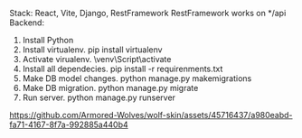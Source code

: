 Stack: React, Vite, Django, RestFramework
RestFramework works on */api
Backend: 
1. Install Python
2. Install virtualenv. pip install virtualenv
3. Activate virualenv. \venv\Script\activate
4. Install all dependecies. pip install -r requirenments.txt
5. Make DB model changes. python manage.py makemigrations
6. Make DB migration. python manage.py migrate
7. Run server. python manage.py runserver


https://github.com/Armored-Wolves/wolf-skin/assets/45716437/a980eabd-fa71-4167-8f7a-992885a440b4

